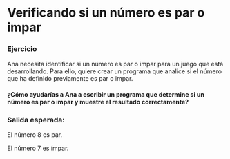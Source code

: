<h1>Verificando si un número es par o impar</h1>
 
<h3>Ejercicio</h3>

<p>Ana necesita identificar si un número es par o impar para un juego que está desarrollando. Para ello, quiere crear un programa que analice si el número que ha definido previamente es par o impar.</p>

<h4>¿Cómo ayudarías a Ana a escribir un programa que determine si un número es par o impar y muestre el resultado correctamente?</h4>

<h3>Salida esperada:</h3>

<p>El número 8 es par.</p>
<p>El número 7 es ímpar.</p>
